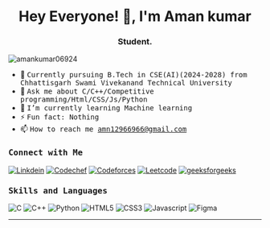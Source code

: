 <h1 align="center">Hey Everyone! 👋, I'm Aman kumar</h1>
<h3 align="center">Student.</h3>
<p align="left"> <img src="https://komarev.com/ghpvc/?username=amankumar06924&label=Profile%20views&color=0e75b6&style=flat" alt="amankumar06924" /> </p>

- 👷 <samp>Currently pursuing B.Tech in CSE(AI)(2024-2028) from Chhattisgarh Swami Vivekanand Technical University
- 💬 <samp>Ask me about C/C++/Competitive programming/Html/CSS/Js/Python
- 🌱 <samp>I’m currently learning Machine learning
- ⚡ <samp>Fun fact: Nothing
- 📫 <samp>How to reach me amn12966966@gmail.com


<h3><b><samp>Connect with Me</samp></b></h3>

[![Linkdein](https://img.shields.io/badge/LinkedIn-0077B5?style=for-the-badge&logo=linkedin&logoColor=white)](https://www.linkedin.com/in/aman-kumar-24a968291)
[![Codechef](https://img.shields.io/badge/-CodeChef-5B4638?style=for-the-badge&logo=CodeChef&logoColor=white)](https://www.codechef.com/users/amn24)
[![Codeforces](https://img.shields.io/badge/-Codeforces-1F8ACB?style=for-the-badge&logo=Codeforces&logoColor=white)](https://codeforces.com/profile/amn24) 
[![Leetcode](https://img.shields.io/badge/-Leetcode-000000?style=for-the-badge&logo=Leetcode&logoColor=white)](https://leetcode.com/u/JKHxQUFKNX/) 
[![geeksforgeeks](https://img.shields.io/badge/-Hackerrank-2EC866?style=for-the-badge&logo=HackerRank&logoColor=white)](https://www.geeksforgeeks.org/user/amn129pbt8/)

<h3><b><samp>Skills and Languages</samp></b></h3>

![C](https://img.shields.io/badge/C-27338e?style=for-the-badge&logo=c&logoColor=white)
![C++](https://img.shields.io/badge/C++-00599C?style=for-the-badge&logo=c%2B%2B&logoColor=white)
![Python](https://img.shields.io/badge/Python-3776AB?style=for-the-badge&logo=Python&logoColor=white)
![HTML5](https://img.shields.io/badge/HTML5-E34F26?style=for-the-badge&logo=HTML5&logoColor=white)
![CSS3](https://img.shields.io/badge/CSS3-1572B6?style=for-the-badge&logo=CSS3&logoColor=white)
![Javascript](https://img.shields.io/badge/JavaScript-F7DF1E?style=for-the-badge&logo=javascript&logoColor=black)
![Figma](https://img.shields.io/badge/Figma-F24E1E?style=for-the-badge&logo=Figma&logoColor=white)



<hr>
